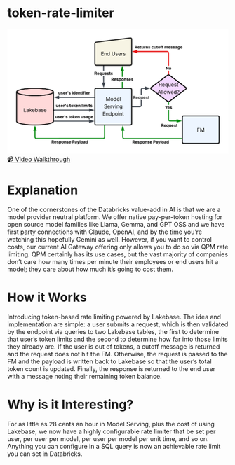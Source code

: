 # token-rate-limiter

![Token Limiter with Lakebase](./Token%20Limiter%20with%20Lakebase.png)
[📹 Video Walkthrough](./Compressed%20Video%20Walkthrough.mp4)

# Explanation
One of the cornerstones of the Databricks value-add in AI is that we are a model provider neutral platform. We offer native pay-per-token hosting for open source model families like Llama, Gemma, and GPT OSS and we have first party connections with Claude, OpenAI, and by the time you’re watching this hopefully Gemini as well. However, if you want to control costs, our current AI Gateway offering only allows you to do so via QPM rate limiting. QPM certainly has its use cases, but the vast majority of companies don’t care how many times per minute their employees or end users hit a model; they care about how much it’s going to cost them. 

# How it Works
Introducing token-based rate limiting powered by Lakebase. The idea and implementation are simple: a user submits a request, which is then validated by the endpoint via queries to two Lakebase tables, the first to determine that user’s token limits and the second to determine how far into those limits they already are. If the user is out of tokens, a cutoff message is returned and the request does not hit the FM. Otherwise, the request is passed to the FM and the payload is written back to Lakebase so that the user’s total token count is updated. Finally, the response is returned to the end user with a message noting their remaining token balance.

# Why is it Interesting?
For as little as 28 cents an hour in Model Serving, plus the cost of using Lakebase, we now have a highly configurable rate limiter that be set per user, per user per model, per user per model per unit time, and so on. Anything you can configure in a SQL query is now an achievable rate limit you can set in Databricks.

